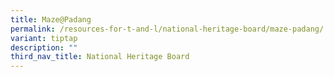 ```yaml
---
title: Maze@Padang
permalink: /resources-for-t-and-l/national-heritage-board/maze-padang/
variant: tiptap
description: ""
third_nav_title: National Heritage Board
---
```

